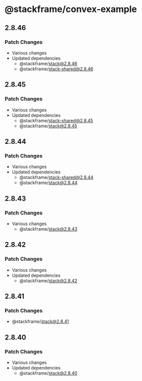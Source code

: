 # @stackframe/convex-example

## 2.8.46

### Patch Changes

- Various changes
- Updated dependencies
  - @stackframe/stack@2.8.46
  - @stackframe/stack-shared@2.8.46

## 2.8.45

### Patch Changes

- Various changes
- Updated dependencies
  - @stackframe/stack-shared@2.8.45
  - @stackframe/stack@2.8.45

## 2.8.44

### Patch Changes

- Various changes
- Updated dependencies
  - @stackframe/stack-shared@2.8.44
  - @stackframe/stack@2.8.44

## 2.8.43

### Patch Changes

- Various changes
  - @stackframe/stack@2.8.43

## 2.8.42

### Patch Changes

- Various changes
- Updated dependencies
  - @stackframe/stack@2.8.42

## 2.8.41

### Patch Changes

- @stackframe/stack@2.8.41

## 2.8.40

### Patch Changes

- Various changes
- Updated dependencies
  - @stackframe/stack@2.8.40
